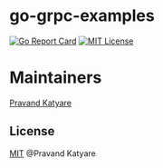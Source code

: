 # go-grpc-examples

[![Go Report Card](https://goreportcard.com/badge/github.com/pravandkatyare/go-grpc-examples)](https://goreportcard.com/report/github.com/pravandkatyare/go-grpc-examples)
[![MIT License](https://img.shields.io/github/license/pravandkatyare/go-grpc-examples?style=social)](./LICENSE)

# Maintainers
[Pravand Katyare](https://www.linkedin.com/in/pravand-katyare/)

## License
[MIT](License) @Pravand Katyare
